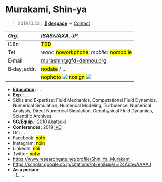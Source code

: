 # Murakami, Shin-ya
> 2019.10.23 ┊ **[🚀](../index/index.md) [despace](index.md)** → [Contact](contact.md)

|*[Org.](contact.md)*|*[ISAS](zz_isas.md)/[JAXA](zz_jaxa.md), JP.*|
|:--|:--|
|i18n| <mark>TBD</mark> |
|Tel| *work:* <mark>noworkphone</mark>; *mobile:* <mark>nomobile</mark> |
|E‑mail| <murashin@gfd-dennou.org> |
|B‑day, addr.| <mark>nodate</mark> / … |
|| <mark>nophoto</mark> [![](f/contact//_001_photo_thumb.jpg)](f/contact//_001_photo.jpg) <mark>nosign</mark> [![](f/contact//_001_sign_thumb.jpg)](f/contact//_001_sign.png) |

   - **[Education](edu.md):** …
   - **Exp.:** …
   - Skills and Expertise: Fluid Mechanics, Computational Fluid Dynamics, Numerical Simulation, Numerical Modeling, Turbulence, Numerical Analysis, Direct Numerical Simulation, Geophysical Fluid Dynamics, Scientific Archives.
   - **SC/Equip.:** 2010 [Akatsuki](akatsuki.md)
   - **Conferences:** 2019 [IVC](ivc_2019.md)
   - Git: …
   - Facebook: <mark>nofb</mark>
   - Instagram: <mark>noin</mark>
   - LinkedIn: <mark>noli</mark>
   - Twitter: <mark>notw</mark>
   - <https://www.researchgate.net/profile/Shin_Ya_Murakami>
   - <https://scholar.google.co.jp/citations?hl=en&user=j24AdawAAAAJ>
   - **As a person:**
      1. …
